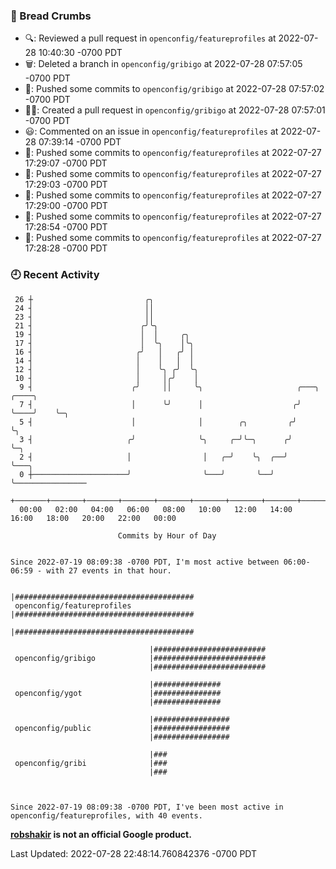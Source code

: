 ### 🍞 Bread Crumbs

 * 🔍: Reviewed a pull request in  `openconfig/featureprofiles` at 2022-07-28 10:40:30 -0700 PDT
 * 🗑: Deleted a branch in `openconfig/gribigo` at 2022-07-28 07:57:05 -0700 PDT
 * 🚢: Pushed some commits to `openconfig/gribigo` at 2022-07-28 07:57:02 -0700 PDT
 * ✍🏼: Created a pull request in `openconfig/gribigo` at 2022-07-28 07:57:01 -0700 PDT
 * 😃: Commented on an issue in `openconfig/featureprofiles` at 2022-07-28 07:39:14 -0700 PDT
 * 🚢: Pushed some commits to `openconfig/featureprofiles` at 2022-07-27 17:29:07 -0700 PDT
 * 🚢: Pushed some commits to `openconfig/featureprofiles` at 2022-07-27 17:29:03 -0700 PDT
 * 🚢: Pushed some commits to `openconfig/featureprofiles` at 2022-07-27 17:29:00 -0700 PDT
 * 🚢: Pushed some commits to `openconfig/featureprofiles` at 2022-07-27 17:28:54 -0700 PDT
 * 🚢: Pushed some commits to `openconfig/featureprofiles` at 2022-07-27 17:28:28 -0700 PDT

### 🕘 Recent Activity
```
 26 ┼                         ╭╮
 24 ┤                         ││
 23 ┤                         ││
 21 ┤                        ╭╯╰╮
 19 ┤                        │  │     ╭╮
 17 ┤                        │  ╰╮    │╰╮
 16 ┤                       ╭╯   │   ╭╯ │
 14 ┤                       │    │   │  │
 12 ┤                       │    ╰╮ ╭╯  ╰╮
 10 ┤                       │     │╭╯    │
  9 ┤                      ╭╯     ││     ╰╮                     ╭───╮    ╭────╮
  7 ┤                      │      ╰╯      │                    ╭╯   ╰────╯    ╰─╮
  5 ┤                      │              │        ╭╮         ╭╯                ╰╮
  3 ┤                     ╭╯              ╰╮     ╭─╯╰─╮      ╭╯                  ╰─╮
  2 ┤                     │                │   ╭─╯    ╰╮  ╭──╯                     ╰───╮
  0 ┼─────────────────────╯                ╰───╯       ╰──╯                            ╰────────────────
    +───────+───────+───────+───────+───────+───────+───────+───────+───────+───────+───────+───────+────
  00:00   02:00   04:00   06:00   08:00   10:00   12:00   14:00   16:00   18:00   20:00   22:00   00:00   

						Commits by Hour of Day


Since 2022-07-19 08:09:38 -0700 PDT, I'm most active between 06:00-06:59 - with 27 events in that hour.

```



```
                               |########################################
 openconfig/featureprofiles    |########################################
                               |########################################

                               |#########################
 openconfig/gribigo            |#########################
                               |#########################

                               |###############
 openconfig/ygot               |###############
                               |###############

                               |#################
 openconfig/public             |#################
                               |#################

                               |###
 openconfig/gribi              |###
                               |###



Since 2022-07-19 08:09:38 -0700 PDT, I've been most active in openconfig/featureprofiles, with 40 events.

```
**[robshakir](mailto:robjs@google.com) is not an official Google product.**  


Last Updated: 2022-07-28 22:48:14.760842376 -0700 PDT
